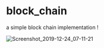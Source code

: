 # block_chain

a simple block chain implementation !

![Screenshot_2019-12-24_07-11-21](https://user-images.githubusercontent.com/50707709/71379167-5fed7e00-25f0-11ea-8cce-91ad88725b81.png)

